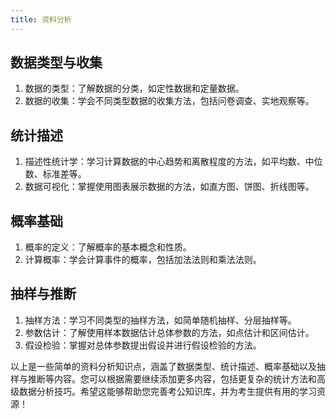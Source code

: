 ```yaml
---
title: 资料分析
---
```


## 数据类型与收集

1. 数据的类型：了解数据的分类，如定性数据和定量数据。
2. 数据的收集：学会不同类型数据的收集方法，包括问卷调查、实地观察等。

## 统计描述

1. 描述性统计学：学习计算数据的中心趋势和离散程度的方法，如平均数、中位数、标准差等。
2. 数据可视化：掌握使用图表展示数据的方法，如直方图、饼图、折线图等。

## 概率基础

1. 概率的定义：了解概率的基本概念和性质。
2. 计算概率：学会计算事件的概率，包括加法法则和乘法法则。

## 抽样与推断

1. 抽样方法：学习不同类型的抽样方法，如简单随机抽样、分层抽样等。
2. 参数估计：了解使用样本数据估计总体参数的方法，如点估计和区间估计。
3. 假设检验：掌握对总体参数提出假设并进行假设检验的方法。

以上是一些简单的资料分析知识点，涵盖了数据类型、统计描述、概率基础以及抽样与推断等内容。您可以根据需要继续添加更多内容，包括更复杂的统计方法和高级数据分析技巧。希望这能够帮助您完善考公知识库，并为考生提供有用的学习资源！
